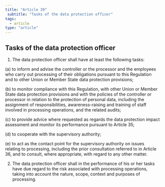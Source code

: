```yaml
---
title: "Article 39"
 subtitle: "Tasks of the data protection officer"
tags:
  - article
type: "article"
---
```

## Tasks of the data protection officer

1. The data protection officer shall have at least the following tasks:

(a) to inform and advise the controller or the processor and the employees who carry out processing of their obligations pursuant to this Regulation and to other Union or Member State data protection provisions;

(b) to monitor compliance with this Regulation, with other Union or Member State data protection provisions and with the policies of the controller or processor in relation to the protection of personal data, including the assignment of responsibilities, awareness-raising and training of staff involved in processing operations, and the related audits;

(c) to provide advice where requested as regards the data protection impact assessment and monitor its performance pursuant to Article 35;

(d) to cooperate with the supervisory authority;

(e) to act as the contact point for the supervisory authority on issues relating to processing, including the prior consultation referred to in Article 36, and to consult, where appropriate, with regard to any other matter.

2. The data protection officer shall in the performance of his or her tasks have due regard to the risk associated with processing operations, taking into account the nature, scope, context and purposes of processing.
